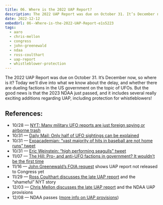 ```yaml
---
title: 06. Where is the 2022 UAP Report?
description: The 2022 UAP Report was due on October 31. It’s December now, so where is it?
date: 2022-12-12
embedUrl: 06--Where-is-the-2022-UAP-Report-e1s5223
tags:
  - aaro
  - chris-mellon
  - congress
  - john-greenewald
  - ndaa
  - ross-coulthart
  - uap-report
  - whistleblower-protection
---
```


The 2022 UAP Report was due on October 31. It’s December now, so where is it? Today we’ll dive into what we know about the delay, and whether there are dueling factions in the US government on the topic of UFOs. But the good news is that the 2023 NDAA just passed, and it includes several really exciting additions regarding UAP, including protection for whistleblowers!

## References:

- 10/28 — [⁠NYT: Many military UFO reports are just foreign spying or airborne trash⁠](https://www.nytimes.com/2022/10/28/us/politics/ufo-military-reports.html)
- 10/31 — [⁠Daily Mail: Only half of UFO sightings can be explained⁠](https://www.dailymail.co.uk/news/article-11373603/New-classified-report-congress-says-HALF-UFO-sightings-properly-explained.html)
- 10/31 — [⁠Exoacademian: “vast majority of hits in baseball are not home runs” tweet⁠](https://twitter.com/ExoAcademian/status/1587123318150373376)
- 10/31 — [⁠Eric Weinstein: “high performing seagulls” tweet⁠](https://twitter.com/EricRWeinstein/status/1587093226254499841)
- 11/07 — [⁠The Hill: Pro- and anti-UFO factions in government? It wouldn’t be the first time⁠](https://thehill.com/opinion/international/3723079-pro-and-anti-ufo-factions-in-government-it-wouldnt-be-the-first-time/)
- 11/16 — [⁠John Greenewald’s FOIA request⁠](https://twitter.com/blackvaultcom/status/1592909682674667521?ref_src=twsrc%5Etfw%7Ctwcamp%5Etweetembed%7Ctwterm%5E1592909682674667521%7Ctwgr%5Eaf446548dc1545d025f3c788238b596122caba67%7Ctwcon%5Es1_&ref_url=https%3A%2F%2Fwww.redditmedia.com%2Fmediaembed%2Fywye3n%3Fresponsive%3Dtrueis_nightmode%3Dtrue) shows UAP report not released to Congress yet
- 11/29 — [⁠Ross Coulthart discusses the late UAP report⁠](https://www.youtube.com/watch?v=D62Jj7Ju03A) and the “shameful” NYT story
- 12/03 — [⁠Chris Mellon discusses the late UAP report⁠](https://www.youtube.com/watch?v=06j8SeT7FDM) and the NDAA UAP provisions
- 12/08 — NDAA passes ([⁠more info on UAP provisions⁠](https://douglasjohnson.ghost.io/uap-related-provisions-of-the-final-proposed-fy-2023-national-defense-authorization-act/))
